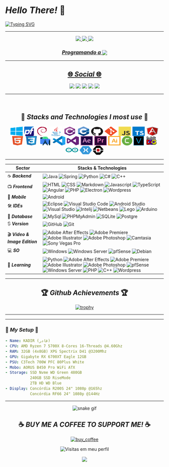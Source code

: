 #  **_Hello There!_** 👋

[![Typing SVG](https://readme-typing-svg.herokuapp.com?font=Oleo+Script+Swash+Caps&size=30&duration=5500&color=1FA2F7&background=FFFFFF00&vCenter=true&width=500&lines=Welcome+to+my+Profile!%F0%9F%96%96;I'm+Kalil+J.+Fakhouri%2C+21y!;learning+yet%2C+feel+free+here!%F0%9F%98%84)](https://git.io/typing-svg)

<div align=center>

---

  <a href="https://github.com/kaka-jaques">
  <img height="155em" src="https://github-readme-stats.vercel.app/api?username=kaka-jaques&show_icons=true&theme=dark&include_all_commits=true&count_private=true"/>
  <img height="155em" src="https://github-readme-stats.vercel.app/api/top-langs/?username=kaka-jaques&layout=compact&langs_count=16&theme=dark"/>
  <img height="155em" src="https://github-readme-streak-stats.herokuapp.com/?user=kaka-jaques&hide_border=true&theme=dark" />

### <b><i>Programando a </i></b> <img align=center src=https://wakatime.com/badge/user/2d0b2a1c-4405-4cfc-9237-df5f899c87db.svg>

---

## 🌐 **_Social_** 🌐

<a href="https://www.instagram.com/kalil.jar" target="_blank"><img src="https://img.shields.io/badge/-Instagram-%23E4405F?style=for-the-badge&logo=instagram&logoColor=white"></a>
<a href = "https://mail.google.com/mail/u/0/?fs=1&to=kjfakhouri@gmail.com&su=CONTACT BY GITHUB - HELLO KALIL&body=Olá+Kalil%20J.%20Fakhouri,+Tudo+bem?&tf=cm" target="_blank"><img src="https://img.shields.io/badge/-gmail-c14438?style=for-the-badge&logo=Gmail&logoColor=white&link=mailto:kjfakhouri@gmail.com"></a>
<a href = "https://www.youtube.com/channel/UC-ip_rErotjXgDnTnvajkog" target="_blank"><img src="https://img.shields.io/badge/-youtube-c14438?style=for-the-badge&logo=Youtube&logoColor=white"></a>
<a href="https://www.linkedin.com/in/kalil-j-fakhouri-1744b321a/" target="_blank"><img src="https://img.shields.io/badge/-LinkedIn-%230077B5?style=for-the-badge&logo=linkedin&logoColor=white"></a>
<a href="https://www.facebook.com/kalil.j.fakhouri.7" target="_blank"><img src="https://img.shields.io/badge/-facebook-%230077B5?style=for-the-badge&logo=Facebook&logoColor=white"></a>

---

<div><br>

## 🤖 **_Stacks and Technologies I most use_** 🤖

  <img align="center" alt="kaka-Windows" height="30" width="40" src="https://raw.githubusercontent.com/devicons/devicon/master/icons/windows8/windows8-original.svg"/>
  <img align="center" alt="kaka-Windows" height="30" width="33" src="./img\pfsense.png"/>
  <img align="center" alt="kaka-Debian" height="30" width="40" src="https://raw.githubusercontent.com/devicons/devicon/master/icons/debian/debian-original.svg"/>
  <img align="center" alt="kaka-JAVA" height="30" width="40" src="https://raw.githubusercontent.com/devicons/devicon/master/icons/java/java-original.svg"/>
  <img align=center alt=kaka-csharp height=30 width=40 src="https://raw.githubusercontent.com/devicons/devicon/1119b9f84c0290e0f0b38982099a2bd027a48bf1/icons/csharp/csharp-original.svg" />
  <img align=center alt=kaka-cplusplus height=30 width=40 src="https://raw.githubusercontent.com/devicons/devicon/1119b9f84c0290e0f0b38982099a2bd027a48bf1/icons/cplusplus/cplusplus-original.svg" />
  <img align=center alt=kaka-github height=30 width=40 src=https://raw.githubusercontent.com/devicons/devicon/1119b9f84c0290e0f0b38982099a2bd027a48bf1/icons/github/github-original.svg>
  <img align="center" alt="kaka-git" height=30 width=40 src="https://raw.githubusercontent.com/devicons/devicon/1119b9f84c0290e0f0b38982099a2bd027a48bf1/icons/git/git-original.svg" />
  <img align="center" alt="kaka-js" height=30 width=40 src="https://raw.githubusercontent.com/devicons/devicon/1119b9f84c0290e0f0b38982099a2bd027a48bf1/icons/javascript/javascript-original.svg"/>
  <img align="center" alt="kaka-ts" height=30 width=40 src="https://raw.githubusercontent.com/devicons/devicon/1119b9f84c0290e0f0b38982099a2bd027a48bf1/icons/typescript/typescript-original.svg"/>
  <img align="center" alt="kaka-Angular" height="30" width="40" src="https://raw.githubusercontent.com/devicons/devicon/master/icons/angularjs/angularjs-original.svg" />
  <img align="center" alt="kaka-html" height="30" width="40" src="https://raw.githubusercontent.com/devicons/devicon/1119b9f84c0290e0f0b38982099a2bd027a48bf1/icons/html5/html5-original.svg" />
  <img align="center" alt="kaka-CSS" height="30" width="40" src="https://raw.githubusercontent.com/devicons/devicon/master/icons/css3/css3-original.svg" />
  <img align="center" alt="kaka-Android" height="30" width="40" src="https://raw.githubusercontent.com/devicons/devicon/master/icons/androidstudio/androidstudio-original.svg">
  <img align=center alt=kaka-vscode height=30 width=40 src="https://raw.githubusercontent.com/devicons/devicon/1119b9f84c0290e0f0b38982099a2bd027a48bf1/icons/vscode/vscode-original.svg" />
  <img align=center alt=kaka-vs height=30 width=40 src="https://raw.githubusercontent.com/devicons/devicon/1119b9f84c0290e0f0b38982099a2bd027a48bf1/icons/visualstudio/visualstudio-plain.svg" />
  <img align="center" alt="kaka-AfterEffects" height="30" width="40" src="https://raw.githubusercontent.com/devicons/devicon/master/icons/aftereffects/aftereffects-original.svg"/>
  <img align="center" alt="kaka-PremierePro" height="30" width="40" src="https://raw.githubusercontent.com/devicons/devicon/master/icons/premierepro/premierepro-original.svg"/>
  <img align="center" alt="kaka-Illustrator" height="30" width="40" src="https://raw.githubusercontent.com/devicons/devicon/master/icons/illustrator/illustrator-line.svg"/>
  <img align="center" alt="kaka-Camtasia" height="30" width="33" src="./img/camtasia.png"/>
  <img align="center" alt="kaka-VegasPro" height="30" width="33" src="./img/vegas_pro.png"/>
  <img align="center" alt="kaka-bat" height="30" width="40" src="https://raw.githubusercontent.com/devicons/devicon/master/icons/msdos/msdos-original.svg"/>
  <img align="center" alt="kaka-arduino" height="30" width="40" src="https://raw.githubusercontent.com/devicons/devicon/1119b9f84c0290e0f0b38982099a2bd027a48bf1/icons/arduino/arduino-original.svg" />
  <img align="center" alt="kaka-Xamarin" height="30" width="40" src="https://raw.githubusercontent.com/devicons/devicon/master/icons/xamarin/xamarin-original.svg"/>
  <img align="center" alt="kaka-lego" height="30" width="33" src="./img/lego.png" />
</div></b>

---

| Sector | Stacks & Technologies |
|--------|-----------------------|
| ☕ **_Backend_** | ![Java](https://img.shields.io/badge/-Java-black?style=flat&logo=oracle&logoColor=orange) ![Spring](https://img.shields.io/badge/-SpringBoot-black?style=flat&logo=spring) ![Python](https://img.shields.io/badge/-Python-black?style=flat&logo=python) ![C#](https://img.shields.io/badge/-C%23-black?style=flat&logo=C+sharp&logoColor=white) ![C++](https://img.shields.io/badge/-C++-black?style=flat&logo=cplusplus)  |
| 📺 **_Frontend_** | ![HTML](https://img.shields.io/badge/-HTML-black?style=flat&logo=HTML5) ![CSS](https://img.shields.io/badge/-CSS-black?style=flat&logo=CSS3&logoColor=1572B6) ![Markdown](https://img.shields.io/badge/-Markdown-black?style=flat&logo=markdown) ![Javascript](https://img.shields.io/badge/-JavaScript-black?style=flat&logo=javascript) ![TypeScript](https://img.shields.io/badge/-TypeScript-black?style=flat&logo=typescript) ![Angular](https://img.shields.io/badge/-Angular-black?style=flat&logo=angular&logoColor=red) ![PHP](https://img.shields.io/badge/-PHP-black?style=flat&logo=php) ![Electron](https://img.shields.io/badge/-Electron-black?style=flat&logo=electron) ![Wordpress](https://img.shields.io/badge/-Wordpress-black?style=flat&logo=wordpress) |
| 📱 **_Mobile_** | ![Android](https://img.shields.io/badge/-Android-black?style=flat&logo=Android&logoColor=green) |
| 🛠 **_IDEs_**   | ![Eclipse](https://img.shields.io/badge/-Eclipse-black?style=flat&logo=eclipse-ide&logoColor=purple) ![Visual Studio Code](https://img.shields.io/badge/-Visual%20Studio%20Code-black?style=flat&logo=visual-studio-code&logoColor=007ACC) ![Android Studio](https://img.shields.io/badge/-Android%20Studio-black?style=flat&logo=Android+Studio&logoColor=green) ![Visual Studio](https://img.shields.io/badge/-Visual%20Studio-black?style=flat&logo=visual-studio&logoColor=purple) ![Intelij](https://img.shields.io/badge/-Intelij-black?style=flat&logo=Jetbrains&logoColor=white) ![Netbeans](https://img.shields.io/badge/-NetBeans-black?style=flat&logo=oracle) ![Lego](https://img.shields.io/badge/-Lego%20Mindstorms-black?style=flat&logo=alibaba-cloud) ![Arduino](https://img.shields.io/badge/-Arduino-black?style=flat&logo=Arduino) |
| 🎲 **_Database_** | ![MySql](https://img.shields.io/badge/-MySQL-black?style=flat&logo=mysql) ![PHPMyAdmin](https://img.shields.io/badge/-PHPMyAdmin-black?style=flat&logo=phpmyadmin) ![SQLite](https://img.shields.io/badge/-SQLite-black?style=flat&logo=sqlite) ![Postgre](https://img.shields.io/badge/-PostgreSQL-black?style=flat&logo=postgresql)
| 🔃 **_Version_**  | ![GitHub](https://img.shields.io/badge/-GitHub-black?style=flat&logo=github)  ![Git](https://img.shields.io/badge/-Git-black?style=flat&logo=git) |
| 🎬 **_Video & Image Edition_** | ![Adobe After Effects](https://img.shields.io/badge/-Adobe%20After%20Effects-black?style=flat&logo=adobe-after-effects) ![Adobe Premiere](https://img.shields.io/badge/-Adobe%20Premiere%20Pro-black?style=flat&logo=adobe-premiere-pro) ![Adobe Illustrator](https://img.shields.io/badge/-Adobe%20Illustrator-black?style=flat&logo=adobe-illustrator) ![Adobe Photoshop](https://img.shields.io/badge/-Adobe%20Photoshop-black?style=flat&logo=adobe-photoshop) ![Camtasia](https://img.shields.io/badge/-TechSmith%20Camtasia-black?style=flat&logo=techsmith-camtasia) ![Sony Vegas Pro](https://img.shields.io/badge/-Sony%20Vegas%20Pro-black?style=flat&logo=sony) |
| 💻 **_SO_** | ![Windows](https://img.shields.io/badge/-Microsoft%20Windows-black?style=flat&logo=windows&logoColor=cyan) ![Windows Server](https://img.shields.io/badge/-Windows%20Server-black?style=flat&logo=windows&logoColor=cyan) ![pfSense](https://img.shields.io/badge/-Firewall%20pfSense-black?style=flat&logo=pfsense&logoColor=blue) ![Debian](https://img.shields.io/badge/-Linux%20Debian-black?style=flat&logo=debian&logoColor=red) |
| 📖 **_Learning_** | ![Python](https://img.shields.io/badge/-Python-black?style=flat&logo=python) ![Adobe After Effects](https://img.shields.io/badge/-Adobe%20After%20Effects-black?style=flat&logo=adobe-after-effects) ![Adobe Premiere](https://img.shields.io/badge/-Adobe%20Premiere%20Pro-black?style=flat&logo=adobe-premiere-pro) ![Adobe Illustrator](https://img.shields.io/badge/-Adobe%20Illustrator-black?style=flat&logo=adobe-illustrator) ![Adobe Photoshop](https://img.shields.io/badge/-Adobe%20Photoshop-black?style=flat&logo=adobe-photoshop) ![pfSense](https://img.shields.io/badge/-Firewall%20pfSense-black?style=flat&logo=pfsense&logoColor=blue) ![Windows Server](https://img.shields.io/badge/-Windows%20Server-black?style=flat&logo=windows&logoColor=cyan) ![PHP](https://img.shields.io/badge/-PHP-black?style=flat&logo=php) ![C++](https://img.shields.io/badge/-C++-black?style=flat&logo=cplusplus) ![Wordpress](https://img.shields.io/badge/-Wordpress-black?style=flat&logo=wordpress) |

---

## 🏆 **_Github Achievements_** 🏆

[![trophy](https://github-profile-trophy.vercel.app/?username=kaka-jaques&theme=gruvbox&no-frame=true&row=1&&margin-w=20&no-bg=true)](https://github.com/kaka-jaques)

---



---

<div align=left>

### 🚀 **_My Setup_** 🚀
```yml
- Name: KADIR (قادر)
- CPU: AMD Ryzen 7 5700X 8-Cores 16-Threads @4.60Ghz
- RAM: 32GB (4x8GB) XPG Spectrix D41 @3200Mhz
- GPU: Gigabyte RX 6700XT Eagle 12GB
- PSU: C3Tech 700W PFC 80Plus White
- Mobo: AORUS B450 Pro WiFi ATX
- Storage: SSD Nvme WD Green 480GB 
           240GB SSD RiseMode  
           2TB HD WD Blue
- Display: Concórdia R200S 24" 1080p @165hz
           Concórdia RF66 24" 1080p @144Hz

```

</div>

---

![snake gif](https://raw.githubusercontent.com/kaka-jaques/kaka-jaques/output/github-contribution-grid-snake.svg)

## ☕ **_BUY ME A COFFEE TO SUPPORT ME!_** ☕

<a href="https://www.buymeacoffee.com/kak4k0ur1" target="_blank"><img src="https://cdn.buymeacoffee.com/buttons/v2/default-red.png" alt="buy_coffee" width="150"></a>

![Visitas em meu perfil](https://komarev.com/ghpvc/?username=kaka-jaques&color=00ccff&label=Visitor+Nº:&style=flat-square)

<img src="https://raw.githubusercontent.com/bornmay/bornmay/Update/svg/Bottom.svg" align=center>

</div>
